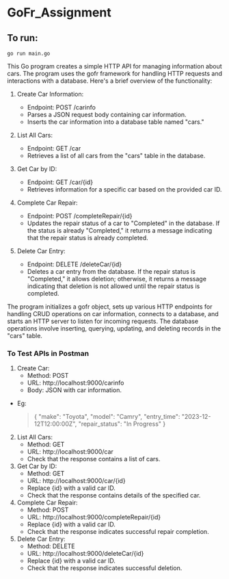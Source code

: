 # GoFr_Assignment

## To run:
```
go run main.go
```


This Go program creates a simple HTTP API for managing information about cars. The program uses the gofr framework for handling HTTP requests and interactions with a database. Here's a brief overview of the functionality:

  1. Create Car Information:
     + Endpoint: POST /carinfo
     + Parses a JSON request body containing car information.
     + Inserts the car information into a database table named "cars."

  2. List All Cars:
     + Endpoint: GET /car
     + Retrieves a list of all cars from the "cars" table in the database.

  3. Get Car by ID:
     + Endpoint: GET /car/{id}
     + Retrieves information for a specific car based on the provided car ID.
 
  4. Complete Car Repair:
     + Endpoint: POST /completeRepair/{id}
     + Updates the repair status of a car to "Completed" in the database. If the status is already "Completed," it returns a message indicating that the repair status is already completed.

  5. Delete Car Entry:
     + Endpoint: DELETE /deleteCar/{id}
     + Deletes a car entry from the database. If the repair status is "Completed," it allows deletion; otherwise, it returns a message indicating that deletion is not allowed until the repair status is completed.

The program initializes a gofr object, sets up various HTTP endpoints for handling CRUD operations on car information, connects to a database, and starts an HTTP server to listen for incoming requests. The database operations involve inserting, querying, updating, and deleting records in the "cars" table.


### To Test APIs in Postman

 1. Create Car:   
    + Method: POST
    + URL: http://localhost:9000/carinfo
    + Body: JSON with car information.
  + Eg:
     > {
     >    "make": "Toyota",
     >    "model": "Camry",
     >    "entry_time": "2023-12-12T12:00:00Z",
     >    "repair_status": "In Progress"
     > }
 2. List All Cars:
    + Method: GET
    + URL: http://localhost:9000/car
    + Check that the response contains a list of cars.
 3. Get Car by ID:
    + Method: GET
    + URL: http://localhost:9000/car/{id}
    + Replace {id} with a valid car ID.
    + Check that the response contains details of the specified car.
 4. Complete Car Repair:
    + Method: POST
    + URL: http://localhost:9000/completeRepair/{id}
    + Replace {id} with a valid car ID.
    + Check that the response indicates successful repair completion.
 5. Delete Car Entry:
    + Method: DELETE
    + URL: http://localhost:9000/deleteCar/{id}
    + Replace {id} with a valid car ID.
    + Check that the response indicates successful deletion.     